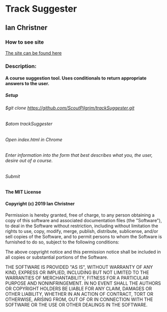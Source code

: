 # Track Suggester
## Ian Christner

### How to see site

[The site can be found here](https://scoutpilgrim.github.io/trackSuggester/)

### Description:

#### A course suggestion tool. Uses conditionals to return appropriate answers to the user.
##### Setup
###### $git clone https://github.com/ScoutPilgrim/trackSuggester.git
###### $atom trackSuggester
###### Open index.html in Chrome
###### Enter information into the form that best describes what you, the user, desire out of a course.
###### Submit


#### The MIT License

#### Copyright (c) 2019 Ian Christner

Permission is hereby granted, free of charge,
to any person obtaining a copy of this software and
associated documentation files (the "Software"), to
deal in the Software without restriction, including
without limitation the rights to use, copy, modify,
merge, publish, distribute, sublicense, and/or sell
copies of the Software, and to permit persons to whom
the Software is furnished to do so,
subject to the following conditions:

The above copyright notice and this permission notice
shall be included in all copies or substantial portions of the Software.

THE SOFTWARE IS PROVIDED "AS IS", WITHOUT WARRANTY OF ANY KIND,
EXPRESS OR IMPLIED, INCLUDING BUT NOT LIMITED TO THE WARRANTIES
OF MERCHANTABILITY, FITNESS FOR A PARTICULAR PURPOSE AND NONINFRINGEMENT.
IN NO EVENT SHALL THE AUTHORS OR COPYRIGHT HOLDERS BE LIABLE FOR
ANY CLAIM, DAMAGES OR OTHER LIABILITY, WHETHER IN AN ACTION OF CONTRACT,
TORT OR OTHERWISE, ARISING FROM, OUT OF OR IN CONNECTION WITH THE
SOFTWARE OR THE USE OR OTHER DEALINGS IN THE SOFTWARE.
